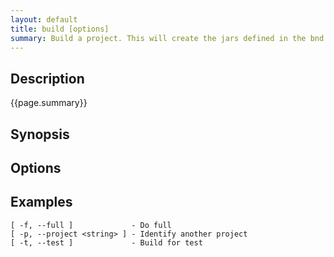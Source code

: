 ```yaml
---
layout: default
title: build [options] 
summary: Build a project. This will create the jars defined in the bnd.bnd and sub-builders.                                 
---
```


## Description

{{page.summary}}

## Synopsis

## Options

## Examples

    [ -f, --full ]             - Do full
    [ -p, --project <string> ] - Identify another project
    [ -t, --test ]             - Build for test
